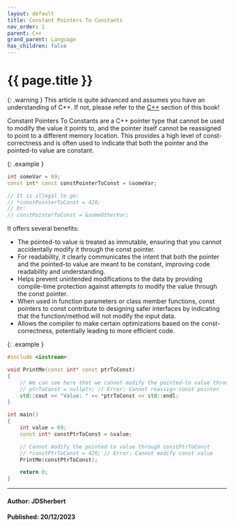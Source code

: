 ```yaml
---
layout: default
title: Constant Pointers To Constants
nav_order: 1
parent: C++
grand_parent: Language
has_children: false
---
```


{{ page.title }}
======================

{: .warning } 
This article is quite advanced and assumes you have an understanding of C++.
If not, please refer to the [C++](/docs/Language/C++/C++.html) section of this book!

Constant Pointers To Constants are a C++ pointer type that cannot be used to modify the value it points to, and the pointer itself cannot be reassigned to point to a different memory location. This provides a high level of const-correctness and is often used to indicate that both the pointer and the pointed-to value are constant.

{: .example }
```cpp
int someVar = 69;
const int* const constPointerToConst = &someVar;

// It is illegal to go:
// *constPointerToConst = 420;
// Or:
// constPointerToConst = &someOtherVar;
```

It offers several benefits:

- The pointed-to value is treated as immutable, ensuring that you cannot accidentally modify it through the const pointer.
- For readability, it clearly communicates the intent that both the pointer and the pointed-to value are meant to be constant, improving code readability and understanding.
- Helps prevent unintended modifications to the data by providing compile-time protection against attempts to modify the value through the const pointer.
- When used in function parameters or class member functions, const pointers to const contribute to designing safer interfaces by indicating that the function/method will not modify the input data.
- Allows the compiler to make certain optimizations based on the const-correctness, potentially leading to more efficient code.

{: .example }
```cpp
#include <iostream>

void PrintMe(const int* const ptrToConst) 
{
    // We can see here that we cannot modify the pointed-to value through ptrToConst
    // ptrToConst = nullptr; // Error: Cannot reassign const pointer
    std::cout << "Value: " << *ptrToConst << std::endl;
}

int main() 
{
    int value = 69;
    const int* constPtrToConst = &value;

    // Cannot modify the pointed-to value through constPtrToConst
    // *constPtrToConst = 420; // Error: Cannot modify const value
    PrintMe(constPtrToConst);

    return 0;
}
```

---

#### Author: JDSherbert
#### Published: 20/12/2023